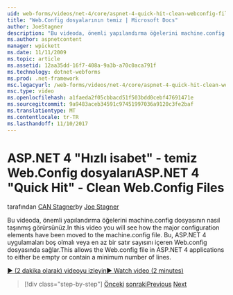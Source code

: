```yaml
---
uid: web-forms/videos/net-4/core/aspnet-4-quick-hit-clean-webconfig-files
title: "Web.Config dosyalarının temiz | Microsoft Docs"
author: JoeStagner
description: "Bu videoda, önemli yapılandırma öğelerini machine.config dosyasının nasıl taşınmış görürsünüz. Bu, ASP.NET 4 uygulanacağı Web.config dosyasında sağlar..."
ms.author: aspnetcontent
manager: wpickett
ms.date: 11/11/2009
ms.topic: article
ms.assetid: 12aa35dd-16f7-408a-9a3b-a70c0aca791f
ms.technology: dotnet-webforms
ms.prod: .net-framework
msc.legacyurl: /web-forms/videos/net-4/core/aspnet-4-quick-hit-clean-webconfig-files
msc.type: video
ms.openlocfilehash: a1faeda2f05cbbacd51f503bdd0cebf47691471e
ms.sourcegitcommit: 9a9483aceb34591c97451997036a9120c3fe2baf
ms.translationtype: MT
ms.contentlocale: tr-TR
ms.lasthandoff: 11/10/2017
---
```

<a name="aspnet-4-quick-hit---clean-webconfig-files"></a><span data-ttu-id="9d099-104">ASP.NET 4 "Hızlı isabet" - temiz Web.Config dosyaları</span><span class="sxs-lookup"><span data-stu-id="9d099-104">ASP.NET 4 "Quick Hit" - Clean Web.Config Files</span></span>
====================
<span data-ttu-id="9d099-105">tarafından [CAN Stagner](https://github.com/JoeStagner)</span><span class="sxs-lookup"><span data-stu-id="9d099-105">by [Joe Stagner](https://github.com/JoeStagner)</span></span>

<span data-ttu-id="9d099-106">Bu videoda, önemli yapılandırma öğelerini machine.config dosyasının nasıl taşınmış görürsünüz.</span><span class="sxs-lookup"><span data-stu-id="9d099-106">In this video you will see how the major configuration elements have been moved to the machine.config file.</span></span> <span data-ttu-id="9d099-107">Bu, ASP.NET 4 uygulamaları boş olmalı veya en az bir satır sayısını içeren Web.config dosyasında sağlar.</span><span class="sxs-lookup"><span data-stu-id="9d099-107">This allows the Web.config file in ASP.NET 4 applications to either be empty or contain a minimum number of lines.</span></span>

[<span data-ttu-id="9d099-108">&#9654; (2 dakika olarak) videoyu izleyin</span><span class="sxs-lookup"><span data-stu-id="9d099-108">&#9654; Watch video (2 minutes)</span></span>](https://channel9.msdn.com/Blogs/ASP-NET-Site-Videos/aspnet-4-quick-hit-clean-webconfig-files)

>[!div class="step-by-step"]
<span data-ttu-id="9d099-109">[Önceki](aspnet-4-quick-hit-auto-start.md)
[sonraki](aspnet-4-quick-hit-predictable-client-ids.md)</span><span class="sxs-lookup"><span data-stu-id="9d099-109">[Previous](aspnet-4-quick-hit-auto-start.md)
[Next](aspnet-4-quick-hit-predictable-client-ids.md)</span></span>
